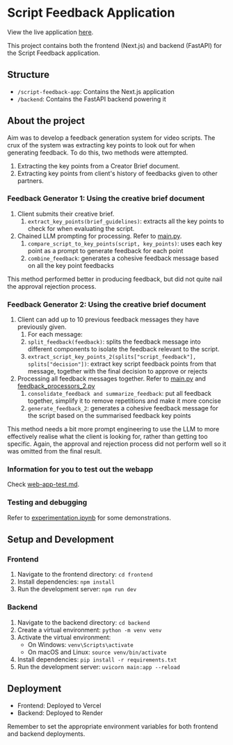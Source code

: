 # Script Feedback Application

View the live application [here](https://brand-script-feedback.vercel.app).

This project contains both the frontend (Next.js) and backend (FastAPI) for the Script Feedback application. 

## Structure

- `/script-feedback-app`: Contains the Next.js application
- `/backend`: Contains the FastAPI backend powering it

## About the project
Aim was to develop a feedback generation system for video scripts. The crux of the system was extracting key points to look out for when generating feedback. To do this, two methods were attempted.
1. Extracting the key points from a Creator Brief document.
2. Extracting key points from client's history of feedbacks given to other partners.

### Feedback Generator 1: Using the creative brief document
1. Client submits their creative brief.
   1. `extract_key_points(brief_guidelines)`: extracts all the key points to check for when evaluating the script.
2. Chained LLM prompting for processing. Refer to [main.py](backend/main.py).
   1. `compare_script_to_key_points(script, key_points)`: uses each key point as a prompt to generate feedback for each point
   2. `combine_feedback`: generates a cohesive feedback message based on all the key point feedbacks

This method performed better in producing feedback, but did not quite nail the approval rejection process.

### Feedback Generator 2: Using the creative brief document
1. Client can add up to 10 previous feedback messages they have previously given.
   1. For each message:
    1. `split_feedback(feedback)`: splits the feedback message into different components to isolate the feedback relevant to the script.
    2. `extract_script_key_points_2(splits["script_feedback"], splits["decision"])`: extract key script feedback points from that message, together with the final decision to approve or rejects
2. Processing all feedback messages together. Refer to [main.py](backend/main.py) and [feedback_processors_2.py](backend/feedback_processors_2.py)
   1. `consolidate_feedback and summarize_feedback`: put all feedback together, simplify it to remove repetitions and make it more concise
   2. `generate_feedback_2`: generates a cohesive feedback message for the script based on the summarised feedback key points

This method needs a bit more prompt engineering to use the LLM to more effectively realise what the client is looking for, rather than getting too specific. Again, the approval and rejection process did not perform well so it was omitted from the final result.

### Information for you to test out the webapp
Check [web-app-test.md](web-app-test.md).


### Testing and debugging
Refer to [experimentation.ipynb](experimentation.ipynb) for some demonstrations.




## Setup and Development

### Frontend

1. Navigate to the frontend directory: `cd frontend`
2. Install dependencies: `npm install`
3. Run the development server: `npm run dev`

### Backend

1. Navigate to the backend directory: `cd backend`
2. Create a virtual environment: `python -m venv venv`
3. Activate the virtual environment:
   - On Windows: `venv\Scripts\activate`
   - On macOS and Linux: `source venv/bin/activate`
4. Install dependencies: `pip install -r requirements.txt`
5. Run the development server: `uvicorn main:app --reload`

## Deployment

- Frontend: Deployed to Vercel
- Backend: Deployed to Render

Remember to set the appropriate environment variables for both frontend and backend deployments.
